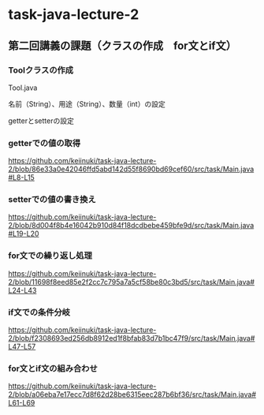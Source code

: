 # task-java-lecture-2

## 第二回講義の課題（クラスの作成　for文とif文）

### Toolクラスの作成
 Tool.java
  
 名前（String）、用途（String）、数量（int）の設定
 
 getterとsetterの設定
  
### getterでの値の取得
 https://github.com/keiinuki/task-java-lecture-2/blob/86e33a0e42046ffd5abd142d55f8690bd69cef60/src/task/Main.java#L8-L15
 
### setterでの値の書き換え
 https://github.com/keiinuki/task-java-lecture-2/blob/8d004f8b4e16042b910d84f18dcdbebe459bfe9d/src/task/Main.java#L19-L20
 
### for文での繰り返し処理
 https://github.com/keiinuki/task-java-lecture-2/blob/11698f8eed85e2f2cc7c795a7a5cf58be80c3bd5/src/task/Main.java#L24-L43

### if文での条件分岐
 https://github.com/keiinuki/task-java-lecture-2/blob/f2308693ed256db8912ed1f8bfab83d7b1bc47f9/src/task/Main.java#L47-L57
 
### for文とif文の組み合わせ
 https://github.com/keiinuki/task-java-lecture-2/blob/a06eba7e17ecc7d8f62d28be6315eec287b6bf36/src/task/Main.java#L61-L69
